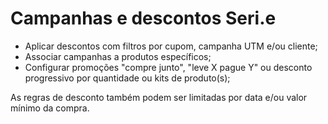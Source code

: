 # Campanhas e descontos Seri.e

- Aplicar descontos com filtros por cupom, campanha UTM e/ou cliente;
- Associar campanhas a produtos específicos;
- Configurar promoções "compre junto", "leve X pague Y" ou desconto progressivo por quantidade ou kits de produto(s);

As regras de desconto também podem ser limitadas por data e/ou valor mínimo da compra.
